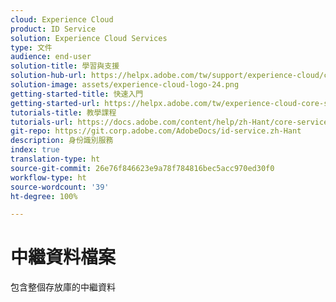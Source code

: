 ```yaml
---
cloud: Experience Cloud
product: ID Service
solution: Experience Cloud Services
type: 文件
audience: end-user
solution-title: 學習與支援
solution-hub-url: https://helpx.adobe.com/tw/support/experience-cloud/core-services.html
solution-image: assets/experience-cloud-logo-24.png
getting-started-title: 快速入門
getting-started-url: https://helpx.adobe.com/tw/experience-cloud-core-services/get-started.html
tutorials-title: 教學課程
tutorials-url: https://docs.adobe.com/content/help/zh-Hant/core-services-learn/tutorials/overview.html
git-repo: https://git.corp.adobe.com/AdobeDocs/id-service.zh-Hant
description: 身份識別服務
index: true
translation-type: ht
source-git-commit: 26e76f846623e9a78f784816bec5acc970ed30f0
workflow-type: ht
source-wordcount: '39'
ht-degree: 100%

---
```



# 中繼資料檔案

包含整個存放庫的中繼資料